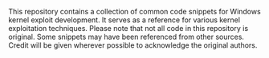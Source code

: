 This repository contains a collection of common code snippets for Windows kernel exploit development. It serves as a reference for various kernel exploitation techniques. Please note that not all code in this repository is original. Some snippets may have been referenced from other sources. Credit will be given wherever possible to acknowledge the original authors.
